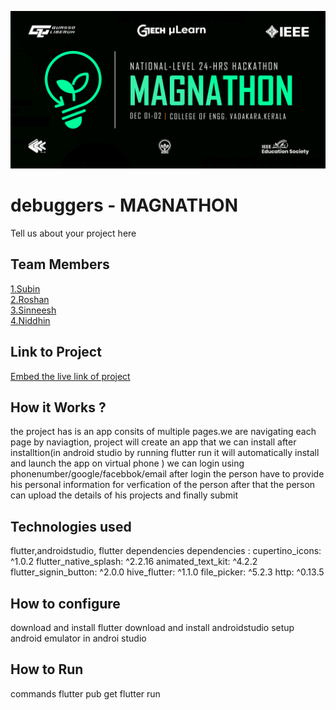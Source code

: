 ![image](./assets/banner.png)


# debuggers - MAGNATHON
Tell us about your project here

## Team Members
[1.Subin](enter_github_profile_url)   
[2.Roshan](enter_github_profile_url)   
[3.Sinneesh](enter_github_profile_url)   
[4.Niddhin](enter_github_profile_url)   

## Link to Project
[Embed the live link of project](live_link)

## How it Works ?
  the project has is an app consits of multiple pages.we are navigating each page by naviagtion,
  project will create an app that we can install after installtion(in android studio by running flutter run it will automatically install and launch the app on virtual phone ) we can login using phonenumber/google/facebbok/email 
  after login the person have to provide his personal information for verfication of the person
  after that the person can upload the details of his projects
  and finally submit
  

## Technologies used
flutter,androidstudio,
flutter dependencies
dependencies :
 cupertino_icons: ^1.0.2
  flutter_native_splash: ^2.2.16
  animated_text_kit: ^4.2.2
  flutter_signin_button: ^2.0.0
  hive_flutter: ^1.1.0
  file_picker: ^5.2.3
  http: ^0.13.5

## How to configure
download and install flutter
download and install androidstudio
setup android emulator in androi studio

## How to Run
   commands 
    flutter pub get
    flutter run
         
